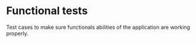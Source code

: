 # Functional tests

Test cases to make sure functionals abilities of the application are working properly.

